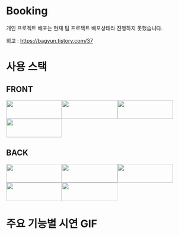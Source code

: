 # Booking
개인 프로젝트
배포는 현재 팀 프로젝트 배포상태라 진행하지 못했습니다.

회고 : https://bagyun.tistory.com/37

# 사용 스택
## FRONT
<img src="https://img.shields.io/badge/JavaScript-F7DF1E?style=for-the-badge&logo=JavaScript&logoColor=white" width="150" height="50"/><img src="https://img.shields.io/badge/React-61DAFB?style=for-the-badge&logo=React&logoColor=white" width="150" height="50"/><img src="https://img.shields.io/badge/React Router-CA4245?style=for-the-badge&logo=React Router&logoColor=white" width="150" height="50"/><img src="https://img.shields.io/badge/AXIOS-A100FF?style=for-the-badge&logoColor=white" width="150" height="50"/>

## BACK
<img src="https://img.shields.io/badge/Express-000000?style=for-the-badge&logo=Express&logoColor=white" width="150" height="50"/><img src="https://img.shields.io/badge/MongoDB-47A248?style=for-the-badge&logo=MongoDB&logoColor=white" width="150" height="50"/><img src="https://img.shields.io/badge/Node.js-339933?style=for-the-badge&logo=Node.js&logoColor=white" width="150" height="50"/><img src="https://img.shields.io/badge/JWT-000000?style=for-the-badge&logoColor=white" width="150" height="50"/><img src="https://img.shields.io/badge/AXIOS-A100FF?style=for-the-badge&logoColor=white" width="150" height="50"/>

# 주요 기능별 시연 GIF
